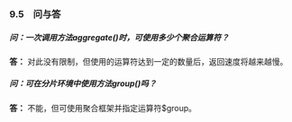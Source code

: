 ### 9.5　问与答

##### 问：一次调用方法aggregate()时，可使用多少个聚合运算符？

**答：** 对此没有限制，但使用的运算符达到一定的数量后，返回速度将越来越慢。

##### 问：可在分片环境中使用方法group()吗？

**答：** 不能，但可使用聚合框架并指定运算符$group。

